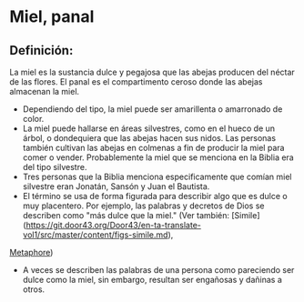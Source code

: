 # Miel, panal

## Definición: 

La miel es la sustancia dulce y pegajosa que las abejas producen del néctar de las flores.  El panal es el compartimento ceroso donde las abejas almacenan la miel.

* Dependiendo del tipo, la miel puede ser amarillenta o amarronado de color.
* La miel puede hallarse en áreas silvestres, como en el hueco de un árbol, o dondequiera que las abejas hacen sus nidos.  Las personas también cultivan las abejas en colmenas a fin de producir la miel para comer o vender. Probablemente la miel que se menciona en la Biblia era del tipo silvestre.
* Tres personas que la Biblia menciona especificamente que comían miel silvestre eran Jonatán, Sansón y Juan el Bautista.
* El término se usa de forma figurada para describir algo que es dulce o muy placentero.  Por ejemplo, las palabras y decretos de Dios se describen como "más dulce que la miel." (Ver también: [Simile]  (https://git.door43.org/Door43/en-ta-translate-vol1/src/master/content/figs-simile.md),

[Metaphore](rc://es-419/ta/man/translate/figs-metaphor))

* A veces se describen las palabras de una persona como pareciendo ser dulce como la miel, sin embargo, resultan ser engañosas y dañinas a otros.

